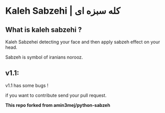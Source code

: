 
# Kaleh Sabzehi  |   کله سبزه ای 

## What is kaleh sabzehi ?

Kaleh Sabzehei detecting your face and then apply sabzeh effect on your head.

Sabzeh is symbol of iranians norooz.



## v1.1:

v1.1 has some bugs !

if you want to contribute send your pull request.

**This repo forked from amin3mej/python-sabzeh**

